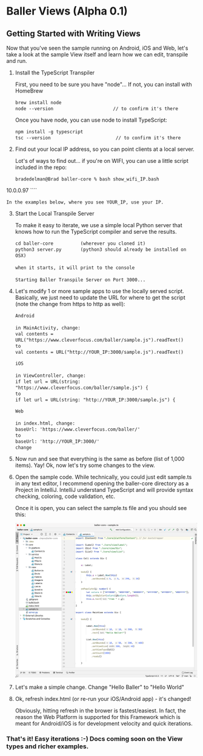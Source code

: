 # Baller Views (Alpha 0.1)



## Getting Started with Writing Views 
Now that you've seen the sample running on Android, iOS and Web, let's take a look at the sample View itself and learn how we can edit, transpile and run.

1. Install the TypeScript Transpiler

	First, you need to be sure you have "node"...
	If not, you can install with HomeBrew
	
	````
	brew install node
	node --version                      // to confirm it's there
	````
	
	Once you have node, you can use node to install TypeScript:
	
	````
	npm install -g typescript
	tsc --version	                     // to confirm it's there
	````
	
2. Find out your local IP address, so you can point clients at a local server.  

	Lot's of ways to find out... if you're on WIFI, you can use a little script included in the repo:
	
	````
	bradedelman@Brad baller-core % bash show_wifi_IP.bash 
10.0.0.97
	````
	
	In the examples below, where you see YOUR_IP, use your IP.
	
3. Start the Local Transpile Server


	To make it easy to iterate, we use a simple local Python server that knows how to run the TypeScript compiler and serve the results.
	
	````
	cd baller-core          (wherever you cloned it)
	python3 server.py       (python3 should already be installed on OSX)
	
	when it starts, it will print to the console
	
	Starting Baller Transpile Server on Port 3000...	
	````

4. Let's modify 1 or more sample apps to use the locally served script.  Basically, we just need to update the URL for where to get the script (note the change from https to http as well):

	````
	Android
	
	in MainActivity, change:
   val contents = URL("https://www.cleverfocus.com/baller/sample.js").readText()
   to
   val contents = URL("http://YOUR_IP:3000/sample.js").readText()
	````   

	````
	iOS

	in ViewController, change:
   if let url = URL(string: "https://www.cleverfocus.com/baller/sample.js") {
	to
   if let url = URL(string: "http://YOUR_IP:3000/sample.js") {
	````
	
	````
	Web
	
	in index.html, change:
	baseUrl: 'https://www.cleverfocus.com/baller/'
	to
	baseUrl: 'http://YOUR_IP:3000/'
	change
	````
	
5. Now run and see that everything is the same as before (list of 1,000 items). Yay! Ok, now let's try some changes to the view.	
6. Open the sample code.  While technically, you could just edit sample.ts in any text editor, I recommend opening the baller-core directory as a Project in IntelliJ.  IntelliJ understand TypeScript and will provide syntax checking, coloring, code validation, etc.

	Once it is open, you can select the sample.ts file and you should see this:

	![](README_Images/IntelliJProject.png) 

7. 	Let's make a simple change.  Change "Hello Baller" to "Hello World"

8. Ok, refresh index.html (or re-run your iOS/Android app) - it's changed!

	Obviously, hitting refresh in the brower is fastest/easiest.  In fact, the reason the Web Platform is supported for this Framework which is meant for Android/iOS is for development velocity and quick iterations.

### That's it!  Easy iterations :-)  Docs coming soon on the View types and richer examples.